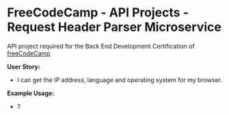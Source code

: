 # FreeCodeCamp - API Projects - Request Header Parser Microservice

API project required for the Back End Development Certification of [freeCodeCamp](https://www.freecodecamp.com/)

**User Story:**
* I can get the IP address, language and operating system for my browser.

**Example Usage:**
* ?
